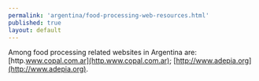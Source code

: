 ```yaml
---
permalink: 'argentina/food-processing-web-resources.html'
published: true
layout: default
---
```

Among food processing related websites in Argentina are: [http.www.copal.com.ar](http.www.copal.com.ar); [http://www.adepia.org](http://www.adepia.org).
